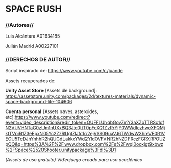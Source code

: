 # SPACE RUSH #

### //Autores// ###

Luis Alcántara A01634185

Julián Madrid A00227101

### //DERECHOS DE AUTOR// ###

Script inspirado de: https://www.youtube.com/c/juande

Assets recuperados de:

**Unity Asset Store**
[Assets de background]: https://assetstore.unity.com/packages/2d/textures-materials/dynamic-space-background-lite-104606

**Cuenta personal**
[Assets naves, asteroides, etc]:https://www.youtube.com/redirect?event=video_description&redir_token=QUFFLUhqbGoyZmY3aXZoTTRSc1dfN2VUVHNTaG0zUm1nUXxBQ3Jtc0ttT0pFcXQ1ZzRrYjY0WWdIczhwcXFQMjktTVpiR1Z3eEpxN05Yc2ZzRUgtZlJfc1o2ejVSS09uaVJ6TWdwWXhreVE0R1VEOU5TcDJhYnhhR2hQUGdLakkxYWd2YldOVFVNR2hNZDFRczFGRXRPOUZpQQ&q=https%3A%2F%2Fwww.dropbox.com%2Fs%2Fwqi0ooxjgt9xbwz%2FSpace%2520Shooter.unitypackage%3Fdl%3D1 

*(Assets de uso gratuito)*
*Videojuego creado para uso académico*
